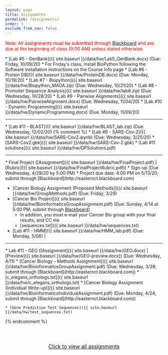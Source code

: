 ```yaml
---
layout: page
title: Assignments 
permalink: /assignments/
order: 3
exclude_from_nav: false
---
```


<p style = 'color:red;font-size:104%'>Note: All assignments must be submitted through <a href = "https://easternct.blackboard.com/">Blackboard</a> and are due at the beginning of class (9:00 AM) unless stated otherwise</p>


<style>
.hide {
  display:none
}
</style>

<div id = 'hidden' class = 'hide' markdown="1">
* Watch the You Tube videos covering genes, SNPs, and where your genes come from linked at the end of the <a href = "../notes/">Course Introduction</a> notes
* [Lab #1 - OMIM and Inheritance]({{ site.baseurl }}/data/hw/Lab1_OMIM.docx) (Due: Wednesday, 9/9/20) 
* Watch the Welcome to the Genomic Revolution Video on Blackboard (Due: Wednesday, 9/9/2020)
* For class on Wednesday (9/9/2020), install Python and Jupyter Notebook by following the section "Installing Python and Jupyter Notebook through the Anaconda Distribution" from the Software Installation guide on the [Course Info]({{ site.baseurl }}/info) page. 
* Lab #2 - DNA and complements (Due: Wednesday, 9/16/2020)
    * [Lab #2 - DNA and complements]({{ site.baseurl }}/data/hw/Lab2_Complements.pdf)
    * [Lab #2 Notebook]({{ site.baseurl }}/data/hw/Lab2.ipynb) 
* If you haven't done this, for half credit you may Watch the Welcome to the Genomic Revolution Video on Blackboard (Due: Wednesday, 9/16/2020)
* [Lab #3 - Pathogen Identification (Python Lab)]({{ site.baseurl }}/data/hw/lab3.zip) (Due: Friday, 9/25/2020) 
* [Lab #4 - Gene Expression]({{ site.baseurl }}/data/hw/GeneExpression.docx) (Due: Wednesday, 9/30/2020) 
</div>
* [Lab #5 - GenBank]({{ site.baseurl }}/data/hw/Lab5_GenBank.docx) (Due: Friday, 10/09/20) 
* For Friday's class, install BioPython following the Software installation instructions on the Course Info page
* [Lab #6 - Protein DB]({{ site.baseurl }}/data/hw/ProteinDB.docx) (Due: Monday, 10/19/20) 
* [Lab #7 - Biopython]({{ site.baseurl }}/data/hw/Biopython_MAOA.zip) (Due: Wednesday, 10/21/20)
* [Lab #8 - Promoter Sequence Analysis]({{ site.baseurl }}/data/hw/lab8.zip) (Due: Wednesday, 10/28/20)
* [Lab #9 - Pairwise Alignments]({{ site.baseurl }}/data/hw/PairwiseAlignment.docx) (Due: Wednesday, 11/04/20)
* [Lab #10 - Dynamic Programming]({{ site.baseurl }}/data/hw/DynamicProgramming.docx) (Due: Monday, 11/09/20)
<hr>
* [Lab #11 - BLAST]({{ site.baseurl }}/data/hw/BLAST_lab.zip) (Due: Wednesday, 12/02/20) 
{% comment %}
* [Lab #8 - SARS-Cov-2]({{ site.baseurl }}/data/hw/SARS-Cov2.ipynb) (Due: Wednesday, 3/25/20)
    * [SARS-Cov2.gbk]({{ site.baseurl }}/data/hw/SARS-Cov-2.gbk) 
    * [Lab #11 solutions]({{ site.baseurl }}/data/hw/DPSolutions.pdf)
<hr> 
* Final Project ([Assignment]({{ site.baseurl }}/data/hw/FinalProject.pdf) 
   | [Rubric]({{ site.baseurl }}/data/hw/FinalProjectRubric.pdf))
    * Sign-up (Due Wednesday, 4/29/20 by 5:00 PM)
    * Project due date: 4:00 PM on 5/13/20; submit through [Blackboard](http://easternct.blackboard.com)

* [Cancer Biology Assignment (Proposed Methods)]({{ site.baseurl }}/data/hw/GroupMethods.pdf) (Due: Friday, 3/29) 
* [Cancer Bio Project]({{ site.baseurl }}/data/hw/BioinformaticsGroupAssignment.pdf) (Due: Sunday, 4/14 at 5:00 PM; submit through [Blackboard](http://easternct.blackboard.com))
    * In addition, you must e-mail your Cancer Bio group with your final results, and CC me 
    * [sequences.txt]({{ site.baseurl }}/data/hw/sequences.txt) 
* [Lab #11 - HMM]({{ site.baseurl }}/data/hw/HMM_lab.pdf) (Due: Monday, 5/06)
| 
<hr>
* Lab #11 - GEO ([Assignment]({{ site.baseurl }}/data/hw/GEO.docx) |
[Preview]({{ site.baseurl }}/data/hw/GEO-preview.docx)) (Due: Wednesday, 4/11)
* [Cancer Biology - Methods Assignment]({{ site.baseurl }}/data/hw/BioinformaticsGroupAssignment.pdf) (Due: Wednesday, 3/28; submit through [Blackboard](http://easternct.blackboard.com)) 
	* [c_elegans_orthologs.txt]({{ site.baseurl }}/data/hw/c_elegans_orthologs.txt) 
* [Cancer Biology Assignment (Individual Write-up)]({{ site.baseurl }}/data/hw/BioinformaticsIndividualAssignment.pdf) (Due: Monday, 4/24; submit through [Blackboard](http://easternct.blackboard.com)) 

	* [Gene Prediction Test Sequences]({{ site.baseurl }}/data/hw/test_sequences.txt)  
{% endcomment %}



<br><br>
<center>
<div id = 'clicker'>
<a href = '#' style='font-size:120%' onclick = 'viewAll();'>Click to view all assignments</a>
<script>
function viewAll() {
    document.getElementById('hidden').classList.remove('hide');
    document.getElementById('clicker').classList.add('hide');
    document.getElementsByTagName('ul')[0].style.marginBottom = '0px'
}
</script>


</div>

